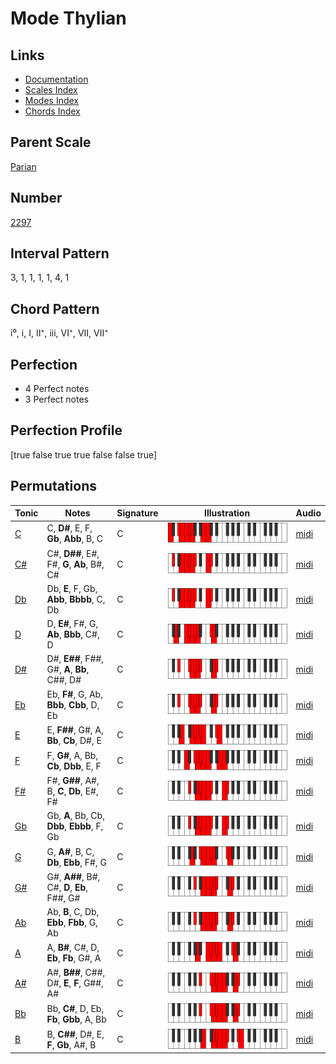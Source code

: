 # Mode Thylian

## Links

- [Documentation](index.md)
- [Scales Index](Scales.md)
- [Modes Index](Modes.md)
- [Chords Index](Chords.md)

## Parent Scale

[Parian](ScaleParian.md)

## Number

[2297](https://ianring.com/musictheory/scales/2297)

## Interval Pattern

3, 1, 1, 1, 1, 4, 1

## Chord Pattern

i⁰, i, I, II⁺, iii, VI⁺, VII, VII⁺

## Perfection

- 4 Perfect notes
- 3 Perfect notes

## Perfection Profile

[true false true true false false true]

## Permutations

| Tonic | Notes | Signature | Illustration | Audio |
|-------|-------|-----------|--------------|-------|
| [C](ModeCNaturalThylian.md) | C, **D#**, E, F, **Gb**, **Abb**, B, C | C | ![CNaturalThylian](ModeCNaturalThylian.png) | [midi](https://github.com/edipermadi/music/blob/main/docs/ModeCNaturalThylian.mid?raw=true) |
| [C#](ModeCSharpThylian.md) | C#, **D##**, E#, F#, **G**, **Ab**, B#, C# | C | ![CSharpThylian](ModeCSharpThylian.png) | [midi](https://github.com/edipermadi/music/blob/main/docs/ModeCSharpThylian.mid?raw=true) |
| [Db](ModeDFlatThylian.md) | Db, **E**, F, Gb, **Abb**, **Bbbb**, C, Db | C | ![DFlatThylian](ModeDFlatThylian.png) | [midi](https://github.com/edipermadi/music/blob/main/docs/ModeDFlatThylian.mid?raw=true) |
| [D](ModeDNaturalThylian.md) | D, **E#**, F#, G, **Ab**, **Bbb**, C#, D | C | ![DNaturalThylian](ModeDNaturalThylian.png) | [midi](https://github.com/edipermadi/music/blob/main/docs/ModeDNaturalThylian.mid?raw=true) |
| [D#](ModeDSharpThylian.md) | D#, **E##**, F##, G#, **A**, **Bb**, C##, D# | C | ![DSharpThylian](ModeDSharpThylian.png) | [midi](https://github.com/edipermadi/music/blob/main/docs/ModeDSharpThylian.mid?raw=true) |
| [Eb](ModeEFlatThylian.md) | Eb, **F#**, G, Ab, **Bbb**, **Cbb**, D, Eb | C | ![EFlatThylian](ModeEFlatThylian.png) | [midi](https://github.com/edipermadi/music/blob/main/docs/ModeEFlatThylian.mid?raw=true) |
| [E](ModeENaturalThylian.md) | E, **F##**, G#, A, **Bb**, **Cb**, D#, E | C | ![ENaturalThylian](ModeENaturalThylian.png) | [midi](https://github.com/edipermadi/music/blob/main/docs/ModeENaturalThylian.mid?raw=true) |
| [F](ModeFNaturalThylian.md) | F, **G#**, A, Bb, **Cb**, **Dbb**, E, F | C | ![FNaturalThylian](ModeFNaturalThylian.png) | [midi](https://github.com/edipermadi/music/blob/main/docs/ModeFNaturalThylian.mid?raw=true) |
| [F#](ModeFSharpThylian.md) | F#, **G##**, A#, B, **C**, **Db**, E#, F# | C | ![FSharpThylian](ModeFSharpThylian.png) | [midi](https://github.com/edipermadi/music/blob/main/docs/ModeFSharpThylian.mid?raw=true) |
| [Gb](ModeGFlatThylian.md) | Gb, **A**, Bb, Cb, **Dbb**, **Ebbb**, F, Gb | C | ![GFlatThylian](ModeGFlatThylian.png) | [midi](https://github.com/edipermadi/music/blob/main/docs/ModeGFlatThylian.mid?raw=true) |
| [G](ModeGNaturalThylian.md) | G, **A#**, B, C, **Db**, **Ebb**, F#, G | C | ![GNaturalThylian](ModeGNaturalThylian.png) | [midi](https://github.com/edipermadi/music/blob/main/docs/ModeGNaturalThylian.mid?raw=true) |
| [G#](ModeGSharpThylian.md) | G#, **A##**, B#, C#, **D**, **Eb**, F##, G# | C | ![GSharpThylian](ModeGSharpThylian.png) | [midi](https://github.com/edipermadi/music/blob/main/docs/ModeGSharpThylian.mid?raw=true) |
| [Ab](ModeAFlatThylian.md) | Ab, **B**, C, Db, **Ebb**, **Fbb**, G, Ab | C | ![AFlatThylian](ModeAFlatThylian.png) | [midi](https://github.com/edipermadi/music/blob/main/docs/ModeAFlatThylian.mid?raw=true) |
| [A](ModeANaturalThylian.md) | A, **B#**, C#, D, **Eb**, **Fb**, G#, A | C | ![ANaturalThylian](ModeANaturalThylian.png) | [midi](https://github.com/edipermadi/music/blob/main/docs/ModeANaturalThylian.mid?raw=true) |
| [A#](ModeASharpThylian.md) | A#, **B##**, C##, D#, **E**, **F**, G##, A# | C | ![ASharpThylian](ModeASharpThylian.png) | [midi](https://github.com/edipermadi/music/blob/main/docs/ModeASharpThylian.mid?raw=true) |
| [Bb](ModeBFlatThylian.md) | Bb, **C#**, D, Eb, **Fb**, **Gbb**, A, Bb | C | ![BFlatThylian](ModeBFlatThylian.png) | [midi](https://github.com/edipermadi/music/blob/main/docs/ModeBFlatThylian.mid?raw=true) |
| [B](ModeBNaturalThylian.md) | B, **C##**, D#, E, **F**, **Gb**, A#, B | C | ![BNaturalThylian](ModeBNaturalThylian.png) | [midi](https://github.com/edipermadi/music/blob/main/docs/ModeBNaturalThylian.mid?raw=true) |
